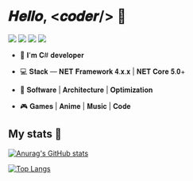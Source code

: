 # 𝑯𝒆𝒍𝒍𝒐, <𝒄𝒐𝒅𝒆𝒓/> 👋

[![](https://img.shields.io/badge/@J1zeee-black?stule=flat-square&logo=github)](https://github.com/J1zeee)
[![](https://img.shields.io/badge/language-blue?stule=flat-square&logo=csharp)]()
[![](https://img.shields.io/badge/language-red?stule=flat-square&logo=Rust)]()
![](https://komarev.com/ghpvc/?username=J1zeee)

- 💼 𝐈'𝐦 𝐂# 𝐝𝐞𝐯𝐞𝐥𝐨𝐩𝐞𝐫

- 💻 𝐒𝐭𝐚𝐜𝐤 — 𝐍𝐄𝐓 𝐅𝐫𝐚𝐦𝐞𝐰𝐨𝐫𝐤 𝟒.𝐱.𝐱 | 𝐍𝐄𝐓 𝐂𝐨𝐫𝐞 𝟓.𝟎+

- 📖 𝐒𝐨𝐟𝐭𝐰𝐚𝐫𝐞 | 𝐀𝐫𝐜𝐡𝐢𝐭𝐞𝐜𝐭𝐮𝐫𝐞 | 𝐎𝐩𝐭𝐢𝐦𝐢𝐳𝐚𝐭𝐢𝐨𝐧

- 🎮 𝐆𝐚𝐦𝐞𝐬 | 𝐀𝐧𝐢𝐦𝐞 | 𝐌𝐮𝐬𝐢𝐜 | 𝐂𝐨𝐝𝐞 

## My stats 🫣

[![Anurag's GitHub stats](https://github-readme-stats.vercel.app/api?username=J1zeee&theme=radical)](https://github.com/J1zeee/github-readme-stats)

[![Top Langs](https://github-readme-stats.vercel.app/api/top-langs/?username=J1zeee&layout=compact&theme=radical)](https://github.com/J1zeee/github-readme-stats)
